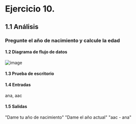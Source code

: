 # Ejercicio 10.
## 1.1 Análisis
### Pregunte el año de nacimiento y calcule la edad
#### 1.2 Diagrama de flujo de datos
![image](https://user-images.githubusercontent.com/113397533/190952083-12e24f1a-b890-4b64-9ce8-cbf9d8b57ce8.png)
#### 1.3 Prueba de escritorio
#### 1.4 Entradas
ana, aac
#### 1.5 Salidas
"Dame tu año de nacimiento" "Dame el año actual" "aac - ana"
